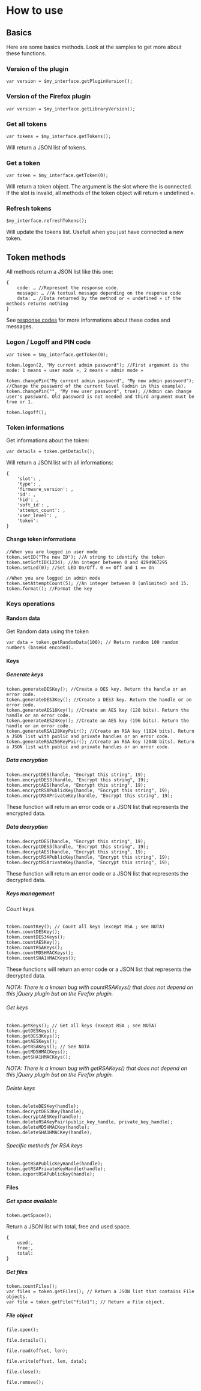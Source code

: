 # How to use #

## Basics ##
Here are some basics methods. Look at the samples to get more about these functions.

### Version of the plugin ###

	var version = $my_interface.getPluginVersion();

### Version of the Firefox plugin ###

	var version = $my_interface.getLibraryVersion();

### Get all tokens ###

	var tokens = $my_interface.getTokens();
Will return a JSON list of tokens.

### Get a token ###

	var token = $my_interface.getToken(0);
Will return a token object. The argument is the slot where the is connected.
If the slot is invalid, all methods of the token object will return « undefined ».

### Refresh tokens ###

	$my_interface.refreshTokens();
Will update the tokens list. Usefull when you just have connected a new token.

## Token methods ##

All methods return a JSON list like this one:

	{
		code: … //Represent the response code.
		message: … //A textual message depending on the response code
		data: … //Data returned by the method or « undefined » if the methods returns nothing
	}

 See [response codes](response_codes.md) for more informations about these codes and messages.

### Logon / Logoff and PIN code ###

	var token = $my_interface.getToken(0);

	token.logon(2, "My current admin password"); //First argument is the mode: 1 means « user mode », 2 means « admin mode »
	
	token.changePin("My current admin password", "My new admin password"); //Change the password of the current level (admin in this example).
	token.changePin("", "My new user password", true); //Admin can change user's password. Old password is not needed and third argument must be true or 1.
	
	token.logoff();
	

### Token informations ###
Get informations about the token:

	var details = token.getDetails();

Will return a JSON list with all informations:

	{
	    'slot': ,
	    'type': ,
	    'firmware_version': ,
	    'id': ,
	    'hid': ,
	    'soft_id': ,
	    'attempt_count': ,
	    'user_level': ,
	    'token': 
    }

#### Change token informations ####

	//When you are logged in user mode
	token.setID("The new ID"); //A string to identify the token
	token.setSoftID(1234); //An integer between 0 and 4294967295
	token.setLed(0); //Set LED On/Off. 0 == Off and 1 == On

	//When you are logged in admin mode
	token.setAttemptCount(5); //An integer between 0 (unlimited) and 15.
	token.format(); //Format the key

### Keys operations ###
#### Random data ####

Get Random data using the token

	var data = token.getRandomData(100); // Return random 100 random numbers (base64 encoded).

#### Keys ####
##### Generate keys #####

	token.generateDESKey(); //Create a DES key. Return the handle or an error code.
	token.generateDES3Key(); //Create a DES3 key. Return the handle or an error code.
	token.generateAES16Key(); //Create an AES key (128 bits). Return the handle or an error code.
	token.generateAES24Key(); //Create an AES key (196 bits). Return the handle or an error code.
	token.generateRSA128KeyPair(); //Create an RSA key (1024 bits). Return a JSON list with public and private handles or an error code.
	token.generateRSA256KeyPair(); //Create an RSA key (2048 bits). Return a JSON list with public and private handles or an error code.

##### Data encryption #####

    token.encryptDES(handle, "Encrypt this string", 19);
    token.encryptDES3(handle, "Encrypt this string", 19);
    token.encryptAES(handle, "Encrypt this string", 19);
    token.encryptRSAPublicKey(handle, "Encrypt this string", 19);
    token.encryptRSAPrivateKey(handle, "Encrypt this string", 19);
 
These function will return an error code or a JSON list that represents the encrypted data.

##### Data decryption #####

    token.decryptDES(handle, "Encrypt this string", 19);
    token.decryptDES3(handle, "Encrypt this string", 19);
    token.decryptAES(handle, "Encrypt this string", 19);
    token.decryptRSAPublicKey(handle, "Encrypt this string", 19);
    token.decryptRSArivateKey(handle, "Encrypt this string", 19);
 
These function will return an error code or a JSON list that represents the decrypted data.

##### Keys management #####
###### Count keys ######

    token.countKey(); // Count all keys (except RSA ; see NOTA)
    token.countDESKey();
    token.countDES3Keys();
    token.countAESKey();
    token.countRSAKeys();
    token.countMD5HMACKeys();
    token.countSHA1HMACKeys();
 
These functions will return an error code or a JSON list that represents the decrypted data.

*NOTA: There is a known bug with countRSAKeys() that does not depend on this jQuery plugin but on the Firefox plugin.*

###### Get keys ######

	token.getKeys(); // Get all keys (except RSA ; see NOTA)
    token.getDESKeys();
    token.getDES3Keys();
    token.getAESKeys();
    token.getRSAKeys(); // See NOTA
    token.getMD5HMACKeys();
    token.getSHA1HMACKeys();

*NOTA: There is a known bug with getRSAKeys() that does not depend on this jQuery plugin but on the Firefox plugin.*

###### Delete keys ######

    token.deleteDESKey(handle);
    token.decryptDES3Key(handle);
    token.decryptAESKey(handle);
    token.deleteRSAKeyPair(public_key_handle, private_key_handle);
    token.deleteMD5HMACKey(handle);
    token.deleteSHA1HMACKey(handle);

###### Specific methods for RSA keys ######

    token.getRSAPublicKeyHandle(handle);
    token.getRSAPrivateKeyHandle(handle);
	token.exportRSAPublicKey(handle);

#### Files ####
##### Get space available #####

	token.getSpace();

Return a JSON list with total, free and used space.

	{
		used:,
		free:,
		total:
	}

##### Get files #####

	token.countFiles();
	var files = token.getFiles(); // Return a JSON list that contains File objects.
	var file = token.getFile("file1"); // Return a File object.

##### File object #####

	file.open();

	file.details();
	
	file.read(offset, len);

	file.write(offset, len, data);
	
	file.close();

	file.remove();
